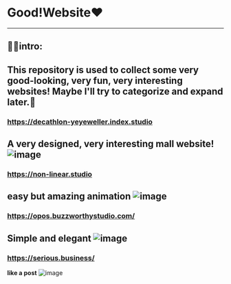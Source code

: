 # Good!Website❤️
---
## 😶‍🌫️intro:
This repository is used to collect some very good-looking, very fun, very interesting websites! Maybe I'll try to categorize and expand later.🍟
---
### https://decathlon-yeyeweller.index.studio
**A very designed, very interesting mall website!**
![image](https://github.com/Mengbooo/Good-Website/assets/143786942/1e918113-8533-4329-8361-6871d8bb0a4b)
---
### https://non-linear.studio
**easy but amazing animation**
![image](https://github.com/user-attachments/assets/ea148b53-764a-44a9-bbab-91ec415ccb73)
---
### https://opos.buzzworthystudio.com/
**Simple and elegant**
![image](https://github.com/user-attachments/assets/b32f9fe1-9e87-4b99-9b0d-c6f03048f7e7)
---
### https://serious.business/
**like a post**
![image](https://github.com/user-attachments/assets/36cc7db7-26f8-4d5b-afb9-4922e31a23ed)
